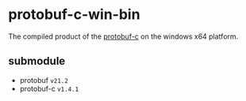 # protobuf-c-win-bin

The compiled product of the [protobuf-c](https://github.com/protobuf-c/protobuf-c) on the windows x64 platform.

## submodule
- protobuf `v21.2`
- protobuf-c `v1.4.1`
